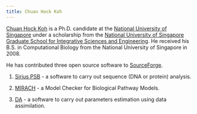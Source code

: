 ```yaml
---
title: Chuan Hock Koh
---
```


[Chuan Hock
Koh](http://compbio.ddns.comp.nus.edu.sg/~ChuanHockKoh/index.html) is a
Ph.D. candidate at the [National University of
Singapore](http://www.nus.edu.sg/) under a scholarship from the
[National University of Singapore Graduate School for Integrative
Sciences and Engineering](http://www.nus.edu.sg/ngs/NGSS.html). He
received his B.S. in Computational Biology from the National University
of Singapore in 2008.

He has contributed three open source software to
[SourceForge](http://sourceforge.net/).

1) [Sirius PSB](http://sourceforge.net/projects/siriuspsb/) - a software
to carry out sequence (DNA or protein) analysis.

2) [MIRACH](http://sourceforge.net/projects/mirach/) - a Model Checker
for Biological Pathway Models.

3) [DA](http://sourceforge.net/projects/datassimilation/) - a software
to carry out parameters estimation using data assimilation.
